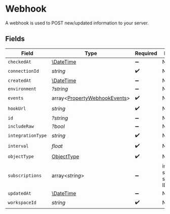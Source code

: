 # Webhook

A webhook is used to POST new/updated information to your server.


## Fields

| Field                                                                        | Type                                                                         | Required                                                                     | Description                                                                  |
| ---------------------------------------------------------------------------- | ---------------------------------------------------------------------------- | ---------------------------------------------------------------------------- | ---------------------------------------------------------------------------- |
| `checkedAt`                                                                  | [\DateTime](https://www.php.net/manual/en/class.datetime.php)                | :heavy_minus_sign:                                                           | N/A                                                                          |
| `connectionId`                                                               | *string*                                                                     | :heavy_check_mark:                                                           | N/A                                                                          |
| `createdAt`                                                                  | [\DateTime](https://www.php.net/manual/en/class.datetime.php)                | :heavy_minus_sign:                                                           | N/A                                                                          |
| `environment`                                                                | *?string*                                                                    | :heavy_minus_sign:                                                           | N/A                                                                          |
| `events`                                                                     | array<[PropertyWebhookEvents](../../models/shared/PropertyWebhookEvents.md)> | :heavy_check_mark:                                                           | N/A                                                                          |
| `hookUrl`                                                                    | *string*                                                                     | :heavy_check_mark:                                                           | N/A                                                                          |
| `id`                                                                         | *?string*                                                                    | :heavy_minus_sign:                                                           | N/A                                                                          |
| `includeRaw`                                                                 | *?bool*                                                                      | :heavy_minus_sign:                                                           | N/A                                                                          |
| `integrationType`                                                            | *string*                                                                     | :heavy_check_mark:                                                           | N/A                                                                          |
| `interval`                                                                   | *float*                                                                      | :heavy_check_mark:                                                           | N/A                                                                          |
| `objectType`                                                                 | [ObjectType](../../models/shared/ObjectType.md)                              | :heavy_check_mark:                                                           | N/A                                                                          |
| `subscriptions`                                                              | array<*string*>                                                              | :heavy_minus_sign:                                                           | integration-specific subscriptions IDs                                       |
| `updatedAt`                                                                  | [\DateTime](https://www.php.net/manual/en/class.datetime.php)                | :heavy_minus_sign:                                                           | N/A                                                                          |
| `workspaceId`                                                                | *string*                                                                     | :heavy_check_mark:                                                           | N/A                                                                          |